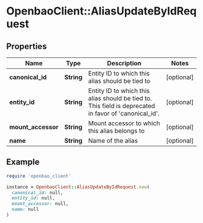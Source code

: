 # OpenbaoClient::AliasUpdateByIdRequest

## Properties

| Name | Type | Description | Notes |
| ---- | ---- | ----------- | ----- |
| **canonical_id** | **String** | Entity ID to which this alias should be tied to | [optional] |
| **entity_id** | **String** | Entity ID to which this alias should be tied to. This field is deprecated in favor of &#39;canonical_id&#39;. | [optional] |
| **mount_accessor** | **String** | Mount accessor to which this alias belongs to | [optional] |
| **name** | **String** | Name of the alias | [optional] |

## Example

```ruby
require 'openbao_client'

instance = OpenbaoClient::AliasUpdateByIdRequest.new(
  canonical_id: null,
  entity_id: null,
  mount_accessor: null,
  name: null
)
```

